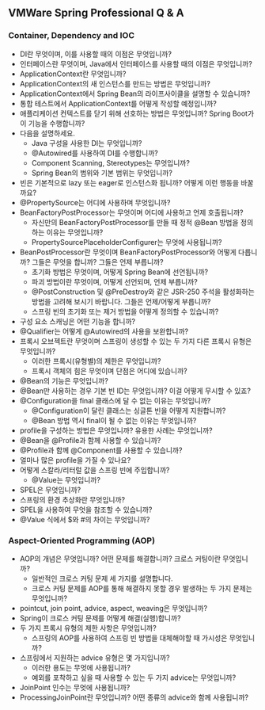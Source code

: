 ## VMWare Spring Professional Q & A

### Container, Dependency and IOC

- DI란 무엇이며, 이를 사용할 때의 이점은 무엇입니까?
- 인터페이스란 무엇이며, Java에서 인터페이스를 사용할 때의 이점은 무엇입니까?
- ApplicationContext란 무엇입니까?
- ApplicationContext의 새 인스턴스를 만드는 방법은 무엇입니까?
- ApplicationContext에서 Spring Bean의 라이프사이클을 설명할 수 있습니까?
- 통합 테스트에서 ApplicationContext를 어떻게 작성할 예정입니까?
- 애플리케이션 컨텍스트를 닫기 위해 선호하는 방법은 무엇입니까? Spring Boot가 이 기능을 수행합니까?
- 다음을 설명하세요.
  - Java 구성을 사용한 DI는 무엇입니까?
  - @Autowired를 사용하여 DI를 수행합니까?
  - Component Scanning, Stereotypes는 무엇입니까?
  - Spring Bean의 범위와 기본 범위는 무엇입니까?
- 빈은 기본적으로 lazy 또는 eager로 인스턴스화 됩니까? 어떻게 이런 행동을 바꿀까요?
- @PropertySource는 어디에 사용하며 무엇입니까?
- BeanFactoryPostProcessor는 무엇이며 어디에 사용하고 언제 호출됩니까?
  - 자신만의 BeanFactoryPostProcessor를 만들 때 정적 @Bean 방법을 정의하는 이유는 무엇입니까?
  - PropertySourcePlaceholderConfigurer는 무엇에 사용됩니까?
- BeanPostProcessor란 무엇이며 BeanFactoryPostProcessor와 어떻게 다릅니까?
그들은 무엇을 합니까? 그들은 언제 부릅니까?
  - 초기화 방법은 무엇이며, 어떻게 Spring Bean에 선언됩니까?
  - 파괴 방법이란 무엇이며, 어떻게 선언되며, 언제 부릅니까?
  - @PostConstruction 및 @PreDestroy와 같은 JSR-250 주석을 활성화하는 방법을 고려해 보시기 바랍니다.
그들은 언제/어떻게 부릅니까?
  - 스프링 빈의 초기화 또는 제거 방법을 어떻게 정의할 수 있습니까?
- 구성 요소 스캐닝은 어떤 기능을 합니까?
- @Qualifier는 어떻게 @Autowired의 사용을 보완합니까?
- 프록시 오브젝트란 무엇이며 스프링이 생성할 수 있는 두 가지 다른 프록시 유형은 무엇입니까?
  - 이러한 프록시(유형별)의 제한은 무엇입니까?
  - 프록시 객체의 힘은 무엇이며 단점은 어디에 있습니까?
- @Bean의 기능은 무엇입니까?
- @Bean만 사용하는 경우 기본 빈 ID는 무엇입니까? 이걸 어떻게 무시할 수 있죠?
- @Configuration을 final 클래스에 달 수 없는 이유는 무엇입니까?
  - @Configuration이 달린 클래스는 싱글톤 빈을 어떻게 지원합니까?
  - @Bean 방법 역시 final이 될 수 없는 이유는 무엇입니까?
- profile을 구성하는 방법은 무엇입니까? 유용한 사례는 무엇입니까?
- @Bean을 @Profile과 함께 사용할 수 있습니까?
- @Profile과 함께 @Component를 사용할 수 있습니까?
- 얼마나 많은 profile을 가질 수 있나요?
- 어떻게 스칼라/리터럴 값을 스프링 빈에 주입합니까?
  - @Value는 무엇입니까?
- SPEL은 무엇입니까?
- 스프링의 환경 추상화란 무엇입니까?
- SPEL을 사용하여 무엇을 참조할 수 있습니까?
- @Value 식에서 $와 #의 차이는 무엇입니까?

### Aspect-Oriented Programming (AOP)

- AOP의 개념은 무엇입니까? 어떤 문제를 해결합니까? 크로스 커팅이란 무엇입니까?
  - 일반적인 크로스 커팅 문제 세 가지를 설명합니다.
  - 크로스 커팅 문제를 AOP를 통해 해결하지 못할 경우 발생하는 두 가지 문제는 무엇입니까?
- pointcut, join point, advice, aspect, weaving은 무엇입니까?
- Spring이 크로스 커팅 문제를 어떻게 해결(실행)합니까?
- 두 가지 프록시 유형의 제한 사항은 무엇입니까?
  - 스프링의 AOP를 사용하여 스프링 빈 방법을 대체해야할 때 가시성은 무엇입니까?
- 스프링에서 지원하는 advice 유형은 몇 가지입니까?
  - 이러한 용도는 무엇에 사용됩니까?
  - 예외를 포착하고 싶을 때 사용할 수 있는 두 가지 advice는 무엇입니까?
- JoinPoint 인수는 무엇에 사용됩니까?
- ProcessingJoinPoint란 무엇입니까? 어떤 종류의 advice와 함께 사용됩니까?